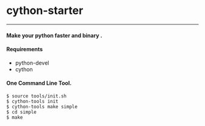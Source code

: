 # cython-starter
---

#### Make your python faster and binary .

#### Requirements

* python-devel
* cython

#### One Command Line Tool.

```
$ source tools/init.sh
$ cython-tools init
$ cython-tools make simple
$ cd simple 
$ make
```



